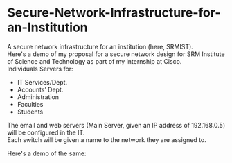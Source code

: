 # Secure-Network-Infrastructure-for-an-Institution
A secure network infrastructure for an institution (here, SRMIST).   
Here's a demo of my proposal for a secure network design for SRM Institute of Science and Technology as part of my internship at Cisco.   
Individuals Servers for:
* IT Services/Dept.
* Accounts’ Dept.
* Administration
* Faculties
* Students

The email and web servers (Main Server, given an IP address of 192.168.0.5) will be configured in the IT.   
Each switch will be given a name to the network they are assigned to.   

   
Here's a demo of the same:   
